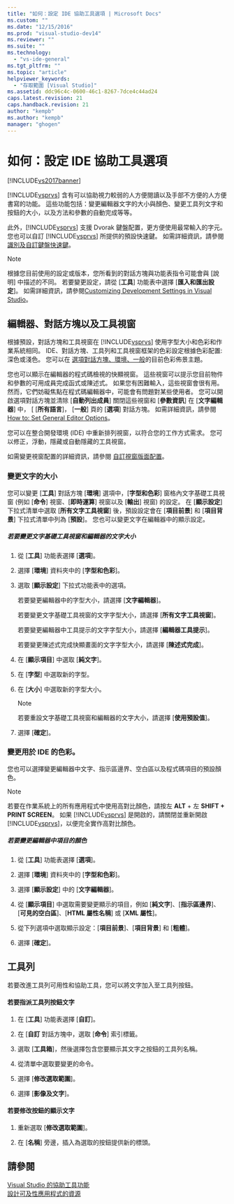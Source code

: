 ```yaml
---
title: "如何：設定 IDE 協助工具選項 | Microsoft Docs"
ms.custom: ""
ms.date: "12/15/2016"
ms.prod: "visual-studio-dev14"
ms.reviewer: ""
ms.suite: ""
ms.technology: 
  - "vs-ide-general"
ms.tgt_pltfrm: ""
ms.topic: "article"
helpviewer_keywords: 
  - "存取範圍 [Visual Studio]"
ms.assetid: ddc96c4c-0600-46c1-8267-7dce4c44ad24
caps.latest.revision: 21
caps.handback.revision: 21
author: "kempb"
ms.author: "kempb"
manager: "ghogen"
---
```

# 如何：設定 IDE 協助工具選項
[!INCLUDE[vs2017banner](../../code-quality/includes/vs2017banner.md)]

[!INCLUDE[vsprvs](../../code-quality/includes/vsprvs_md.md)] 含有可以協助視力較弱的人方便閱讀以及手部不方便的人方便書寫的功能。  這些功能包括：變更編輯器文字的大小與顏色、變更工具列文字和按鈕的大小，以及方法和參數的自動完成等等。  
  
 此外，[!INCLUDE[vsprvs](../../code-quality/includes/vsprvs_md.md)] 支援 Dvorak 鍵盤配置，更方便使用最常輸入的字元。  您也可以自訂 [!INCLUDE[vsprvs](../../code-quality/includes/vsprvs_md.md)] 所提供的預設快速鍵。  如需詳細資訊，請參閱[識別及自訂鍵盤快速鍵](../../ide/identifying-and-customizing-keyboard-shortcuts-in-visual-studio.md)。  
  
> [!NOTE]
>  根據您目前使用的設定或版本，您所看到的對話方塊與功能表指令可能會與 \[說明\] 中描述的不同。  若要變更設定，請從 \[**工具**\] 功能表中選擇 \[**匯入和匯出設定**\]。  如需詳細資訊，請參閱[Customizing Development Settings in Visual Studio](http://msdn.microsoft.com/zh-tw/22c4debb-4e31-47a8-8f19-16f328d7dcd3)。  
  
## 編輯器、對話方塊以及工具視窗  
 根據預設，對話方塊和工具視窗在 [!INCLUDE[vsprvs](../../code-quality/includes/vsprvs_md.md)] 使用字型大小和色彩和作業系統相同。  IDE、對話方塊、工具列和工具視窗框架的色彩設定根據色彩配置:深色或淺色。  您可以在 [選項對話方塊、環境、一般](../../ide/reference/general-environment-options-dialog-box.md)的目前色彩佈景主題。  
  
 您也可以顯示在編輯器的程式碼檢視的快顯視窗。  這些視窗可以提示您目前物件和參數的可用成員完成函式或陳述式。  如果您有困難輸入，這些視窗會很有用。  然而，它們妨礙焦點在程式碼編輯器中，可能會有問題對某些使用者。  您可以開啟選項對話方塊並清除 \[**自動列出成員**\] 關閉這些視窗和 \[**參數資訊**\] 在 \[**文字編輯器**\] 中， \[ \[**所有語言**\]， \[**一般**\] 頁的 \[**選項**\] 對話方塊。  如需詳細資訊，請參閱[How to: Set General Editor Options](http://msdn.microsoft.com/zh-tw/704e4a7b-2162-4bed-8a47-f4f6ffec98c2)。  
  
 您可以在整合開發環境 \(IDE\) 中重新排列視窗，以符合您的工作方式需求。  您可以修正，浮動，隱藏或自動隱藏的工具視窗。  
  
 如需變更視窗配置的詳細資訊，請參閱 [自訂視窗版面配置](../../ide/customizing-window-layouts-in-visual-studio.md)。  
  
### 變更文字的大小  
 您可以變更 \[**工具**\] 對話方塊 \[**環境**\] 選項中，\[**字型和色彩**\] 窗格內文字基礎工具視窗 \(例如 \[**命令**\] 視窗、\[**即時運算**\] 視窗以及 \[**輸出**\] 視窗\) 的設定。  在 \[**顯示設定**\] 下拉式清單中選取 \[**所有文字工具視窗**\] 後，預設設定會在 \[**項目前景**\] 和 \[**項目背景**\] 下拉式清單中列為 \[**預設**\]。  您也可以變更文字在編輯器中的顯示設定。  
  
##### 若要變更文字基礎工具視窗和編輯器的文字大小  
  
1.  從 \[**工具**\] 功能表選擇 \[**選項**\]。  
  
2.  選擇 \[**環境**\] 資料夾中的 \[**字型和色彩**\]。  
  
3.  選取 \[**顯示設定**\] 下拉式功能表中的選項。  
  
     若要變更編輯器中的字型大小，請選擇 \[**文字編輯器**\]。  
  
     若要變更文字基礎工具視窗的文字字型大小，請選擇 \[**所有文字工具視窗**\]。  
  
     若要變更編輯器中工具提示的文字字型大小，請選擇 \[**編輯器工具提示**\]。  
  
     若要變更陳述式完成快顯畫面的文字字型大小，請選擇 \[**陳述式完成**\]。  
  
4.  在 \[**顯示項目**\] 中選取 \[**純文字**\]。  
  
5.  在 \[**字型**\] 中選取新的字型。  
  
6.  在 \[**大小**\] 中選取新的字型大小。  
  
    > [!NOTE]
    >  若要重設文字基礎工具視窗和編輯器的文字大小，請選擇 \[**使用預設值**\]。  
  
7.  選擇 \[**確定**\]。  
  
### 變更用於 IDE 的色彩。  
 您也可以選擇變更編輯器中文字、指示區邊界、空白區以及程式碼項目的預設顏色。  
  
> [!NOTE]
>  若要在作業系統上的所有應用程式中使用高對比顏色，請按左 **ALT** \+ 左 **SHIFT \+ PRINT SCREEN**。  如果 [!INCLUDE[vsprvs](../../code-quality/includes/vsprvs_md.md)] 是開啟的，請關閉並重新開啟 [!INCLUDE[vsprvs](../../code-quality/includes/vsprvs_md.md)]，以便完全實作高對比顏色。  
  
##### 若要變更編輯器中項目的顏色  
  
1.  從 \[**工具**\] 功能表選擇 \[**選項**\]。  
  
2.  選擇 \[**環境**\] 資料夾中的 \[**字型和色彩**\]。  
  
3.  選擇 \[**顯示設定**\] 中的 \[**文字編輯器**\]。  
  
4.  從 \[**顯示項目**\] 中選取需要變更顯示的項目，例如 \[**純文字**\]、\[**指示區邊界**\]、\[**可見的空白區**\]、\[**HTML 屬性名稱**\] 或 \[**XML 屬性**\]。  
  
5.  從下列選項中選取顯示設定：\[**項目前景**\]、\[**項目背景**\] 和 \[**粗體**\]。  
  
6.  選擇 \[**確定**\]。  
  
## 工具列  
 若要改進工具列可用性和協助工具，您可以將文字加入至工具列按鈕。  
  
#### 若要指派工具列按鈕文字  
  
1.  在 \[**工具**\] 功能表選擇 \[**自訂**\]。  
  
2.  在 \[**自訂** 對話方塊中，選取 \[**命令**\] 索引標籤。  
  
3.  選取 \[**工具箱**\]，然後選擇包含您要顯示其文字之按鈕的工具列名稱。  
  
4.  從清單中選取要變更的命令。  
  
5.  選擇 \[**修改選取範圍**\]。  
  
6.  選擇 \[**影像及文字**\]。  
  
#### 若要修改按鈕的顯示文字  
  
1.  重新選取 \[**修改選取範圍**\]。  
  
2.  在 \[**名稱**\] 旁邊，插入為選取的按鈕提供新的標頭。  
  
## 請參閱  
 [Visual Studio 的協助工具功能](../../ide/reference/accessibility-features-of-visual-studio.md)   
 [設計可及性應用程式的資源](../../ide/reference/resources-for-designing-accessible-applications.md)
